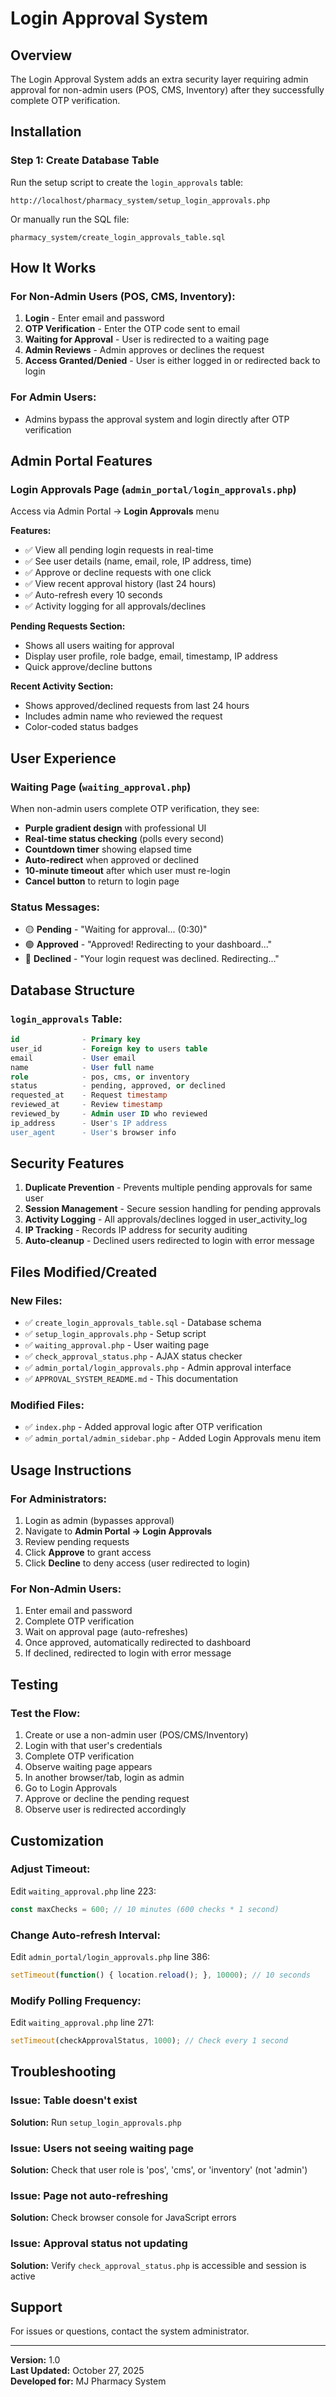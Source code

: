 # Login Approval System

## Overview
The Login Approval System adds an extra security layer requiring admin approval for non-admin users (POS, CMS, Inventory) after they successfully complete OTP verification.

## Installation

### Step 1: Create Database Table
Run the setup script to create the `login_approvals` table:
```
http://localhost/pharmacy_system/setup_login_approvals.php
```

Or manually run the SQL file:
```
pharmacy_system/create_login_approvals_table.sql
```

## How It Works

### For Non-Admin Users (POS, CMS, Inventory):
1. **Login** - Enter email and password
2. **OTP Verification** - Enter the OTP code sent to email
3. **Waiting for Approval** - User is redirected to a waiting page
4. **Admin Reviews** - Admin approves or declines the request
5. **Access Granted/Denied** - User is either logged in or redirected back to login

### For Admin Users:
- Admins bypass the approval system and login directly after OTP verification

## Admin Portal Features

### Login Approvals Page (`admin_portal/login_approvals.php`)
Access via Admin Portal → **Login Approvals** menu

**Features:**
- ✅ View all pending login requests in real-time
- ✅ See user details (name, email, role, IP address, time)
- ✅ Approve or decline requests with one click
- ✅ View recent approval history (last 24 hours)
- ✅ Auto-refresh every 10 seconds
- ✅ Activity logging for all approvals/declines

**Pending Requests Section:**
- Shows all users waiting for approval
- Display user profile, role badge, email, timestamp, IP address
- Quick approve/decline buttons

**Recent Activity Section:**
- Shows approved/declined requests from last 24 hours
- Includes admin name who reviewed the request
- Color-coded status badges

## User Experience

### Waiting Page (`waiting_approval.php`)
When non-admin users complete OTP verification, they see:
- **Purple gradient design** with professional UI
- **Real-time status checking** (polls every second)
- **Countdown timer** showing elapsed time
- **Auto-redirect** when approved or declined
- **10-minute timeout** after which user must re-login
- **Cancel button** to return to login page

### Status Messages:
- 🟡 **Pending** - "Waiting for approval... (0:30)"
- 🟢 **Approved** - "Approved! Redirecting to your dashboard..."
- 🔴 **Declined** - "Your login request was declined. Redirecting..."

## Database Structure

### `login_approvals` Table:
```sql
id              - Primary key
user_id         - Foreign key to users table
email           - User email
name            - User full name
role            - pos, cms, or inventory
status          - pending, approved, or declined
requested_at    - Request timestamp
reviewed_at     - Review timestamp
reviewed_by     - Admin user ID who reviewed
ip_address      - User's IP address
user_agent      - User's browser info
```

## Security Features

1. **Duplicate Prevention** - Prevents multiple pending approvals for same user
2. **Session Management** - Secure session handling for pending approvals
3. **Activity Logging** - All approvals/declines logged in user_activity_log
4. **IP Tracking** - Records IP address for security auditing
5. **Auto-cleanup** - Declined users redirected to login with error message

## Files Modified/Created

### New Files:
- ✅ `create_login_approvals_table.sql` - Database schema
- ✅ `setup_login_approvals.php` - Setup script
- ✅ `waiting_approval.php` - User waiting page
- ✅ `check_approval_status.php` - AJAX status checker
- ✅ `admin_portal/login_approvals.php` - Admin approval interface
- ✅ `APPROVAL_SYSTEM_README.md` - This documentation

### Modified Files:
- ✅ `index.php` - Added approval logic after OTP verification
- ✅ `admin_portal/admin_sidebar.php` - Added Login Approvals menu item

## Usage Instructions

### For Administrators:
1. Login as admin (bypasses approval)
2. Navigate to **Admin Portal → Login Approvals**
3. Review pending requests
4. Click **Approve** to grant access
5. Click **Decline** to deny access (user redirected to login)

### For Non-Admin Users:
1. Enter email and password
2. Complete OTP verification
3. Wait on approval page (auto-refreshes)
4. Once approved, automatically redirected to dashboard
5. If declined, redirected to login with error message

## Testing

### Test the Flow:
1. Create or use a non-admin user (POS/CMS/Inventory)
2. Login with that user's credentials
3. Complete OTP verification
4. Observe waiting page appears
5. In another browser/tab, login as admin
6. Go to Login Approvals
7. Approve or decline the pending request
8. Observe user is redirected accordingly

## Customization

### Adjust Timeout:
Edit `waiting_approval.php` line 223:
```javascript
const maxChecks = 600; // 10 minutes (600 checks * 1 second)
```

### Change Auto-refresh Interval:
Edit `admin_portal/login_approvals.php` line 386:
```javascript
setTimeout(function() { location.reload(); }, 10000); // 10 seconds
```

### Modify Polling Frequency:
Edit `waiting_approval.php` line 271:
```javascript
setTimeout(checkApprovalStatus, 1000); // Check every 1 second
```

## Troubleshooting

### Issue: Table doesn't exist
**Solution:** Run `setup_login_approvals.php`

### Issue: Users not seeing waiting page
**Solution:** Check that user role is 'pos', 'cms', or 'inventory' (not 'admin')

### Issue: Page not auto-refreshing
**Solution:** Check browser console for JavaScript errors

### Issue: Approval status not updating
**Solution:** Verify `check_approval_status.php` is accessible and session is active

## Support
For issues or questions, contact the system administrator.

---

**Version:** 1.0  
**Last Updated:** October 27, 2025  
**Developed for:** MJ Pharmacy System
